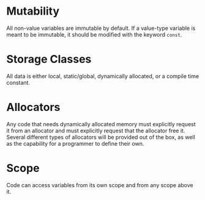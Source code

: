 # Mutability

All non-value variables are immutable by default. If a value-type variable is meant to be immutable,
it should be modified with the keyword `const`.

# Storage Classes

All data is either local, static/global, dynamically allocated, or a compile time constant.

# Allocators

Any code that needs dynamically allocated memory must explicitly request it from an allocator and
must explicitly request that the allocator free it. Several different types of allocators will be
provided out of the box, as well as the capability for a programmer to define their own.

# Scope

Code can access variables from its own scope and from any scope above it.
